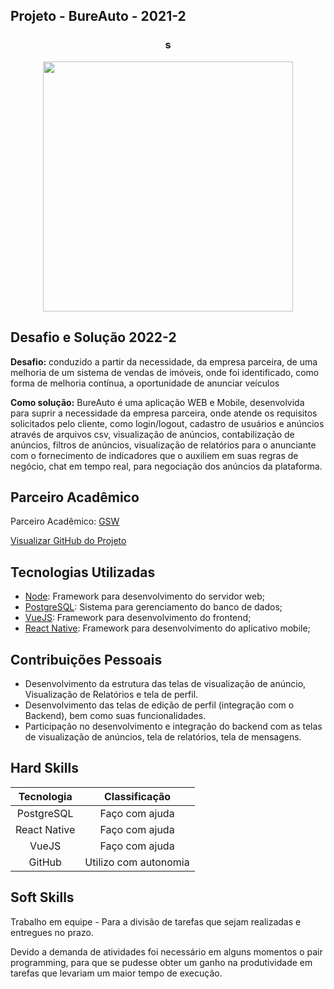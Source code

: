 ## Projeto - BureAuto - 2021-2

<div align=center>
 <h3>s</h3>
  <img src="https://github.com/drosan19/Portfolio/assets/130381620/8e530ae4-d429-4ba0-8692-c4ece5d441c8" width=400 alt="" />
 </div>

## Desafio e Solução 2022-2
<b>Desafio:</b> conduzido a partir da necessidade, da empresa parceira, de uma melhoria de um sistema de vendas de imóveis, onde foi identificado, como forma de melhoria contínua, a oportunidade de anunciar veículos

<b>Como solução:</b> BureAuto é uma aplicação WEB e Mobile, desenvolvida para suprir a necessidade da empresa parceira, onde atende os requisitos solicitados pelo cliente, como login/logout, cadastro de usuários e anúncios através de arquivos csv, visualização de anúncios, contabilização de anúncios, filtros de anúncios, visualização de relatórios para o anunciante com o fornecimento de indicadores que o auxiliem em suas regras de negócio, chat em tempo real, para negociação dos anúncios da plataforma.
  

## Parceiro Acadêmico

Parceiro Acadêmico: [GSW](http://www.gsw.com.br/)

[Visualizar GitHub do Projeto]()

## Tecnologias Utilizadas

- [Node](https://nodejs.org/): Framework para desenvolvimento do servidor web;
- [PostgreSQL](https://www.postgresql.org/): Sistema para gerenciamento do banco de dados;
- [VueJS](https://vuejs.org/): Framework para desenvolvimento do frontend;
- [React Native](https://reactnative.dev/): Framework para desenvolvimento do aplicativo mobile;


## Contribuições Pessoais

- Desenvolvimento da estrutura das telas de visualização de anúncio, Visualização de Relatórios e tela de perfil.
- Desenvolvimento das telas de edição de perfil (integração com o Backend), bem como suas funcionalidades.
- Participação no desenvolvimento e integração do backend com as telas de visualização de anúncios, tela de relatórios, tela de mensagens.

## Hard Skills

| Tecnologia  |   Classificação   |
| :---------: | :---------------: |
| PostgreSQL  |  Faço com ajuda   |
|   React Native    | Faço com ajuda |
|   VueJS   |  Faço com ajuda   |
|   GitHub    | Utilizo com autonomia |

## Soft Skills
Trabalho em equipe - Para a divisão de tarefas que sejam realizadas e entregues no prazo.

Devido a demanda de atividades foi necessário em alguns momentos o pair programming, para que se pudesse obter um ganho na produtividade em tarefas que levariam um maior tempo de execução.
